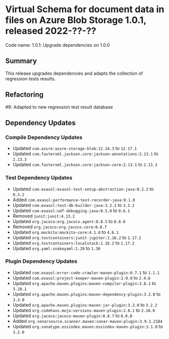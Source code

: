 # Virtual Schema for document data in files on Azure Blob Storage 1.0.1, released 2022-??-??

Code name: 1.0.1: Upgrade dependencies on 1.0.0

## Summary

This release upgrades dependencies and adapts the collection of regression tests results.

## Refactoring

#9: Adapted to new regression test result database

## Dependency Updates

### Compile Dependency Updates

* Updated `com.azure:azure-storage-blob:12.14.3` to `12.17.1`
* Updated `com.fasterxml.jackson.core:jackson-annotations:2.13.1` to `2.13.3`
* Updated `com.fasterxml.jackson.core:jackson-core:2.13.1` to `2.13.3`

### Test Dependency Updates

* Updated `com.exasol:exasol-test-setup-abstraction-java:0.2.2` to `0.3.2`
* Added `com.exasol:performance-test-recorder-java:0.1.0`
* Updated `com.exasol:test-db-builder-java:3.2.2` to `3.3.2`
* Updated `com.exasol:udf-debugging-java:0.5.0` to `0.6.1`
* Removed `junit:junit:4.13.2`
* Updated `org.jacoco:org.jacoco.agent:0.8.5` to `0.8.8`
* Removed `org.jacoco:org.jacoco.core:0.8.7`
* Updated `org.mockito:mockito-core:4.1.0` to `4.6.1`
* Updated `org.testcontainers:junit-jupiter:1.16.2` to `1.17.2`
* Updated `org.testcontainers:localstack:1.16.2` to `1.17.2`
* Updated `org.yaml:snakeyaml:1.29` to `1.30`

### Plugin Dependency Updates

* Updated `com.exasol:error-code-crawler-maven-plugin:0.7.1` to `1.1.1`
* Updated `com.exasol:project-keeper-maven-plugin:2.0.0` to `2.4.6`
* Updated `org.apache.maven.plugins:maven-compiler-plugin:3.8.1` to `3.10.1`
* Updated `org.apache.maven.plugins:maven-dependency-plugin:3.2.0` to `3.3.0`
* Updated `org.apache.maven.plugins:maven-jar-plugin:3.2.0` to `3.2.2`
* Updated `org.codehaus.mojo:versions-maven-plugin:2.8.1` to `2.10.0`
* Updated `org.jacoco:jacoco-maven-plugin:0.8.7` to `0.8.8`
* Added `org.sonarsource.scanner.maven:sonar-maven-plugin:3.9.1.2184`
* Updated `org.sonatype.ossindex.maven:ossindex-maven-plugin:3.1.0` to `3.2.0`
